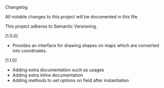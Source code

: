 Changelog

All notable changes to this project will be documented in this file.

This project adheres to Semantic Versioning.

[1.0.0]

 - Provides an interface for drawing shapes on maps which are converted into coordinates. 

[1.1.0]

 - Adding extra documentation such as usages
 - Adding extra inline documentation
 - Adding methods to set options on field after instantiation 